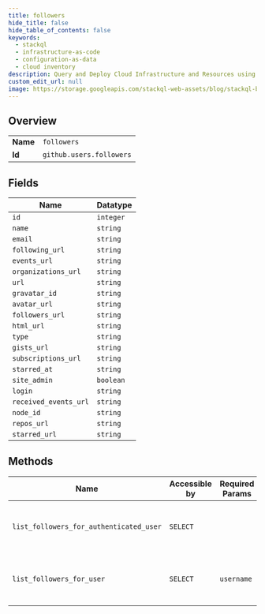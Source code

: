 ```yaml
---
title: followers
hide_title: false
hide_table_of_contents: false
keywords:
  - stackql
  - infrastructure-as-code
  - configuration-as-data
  - cloud inventory
description: Query and Deploy Cloud Infrastructure and Resources using SQL
custom_edit_url: null
image: https://storage.googleapis.com/stackql-web-assets/blog/stackql-blog-post-featured-image.png
---
```

  
    

## Overview
<table><tbody>
<tr><td><b>Name</b></td><td><code>followers</code></td></tr>
<tr><td><b>Id</b></td><td><code>github.users.followers</code></td></tr>
</tbody></table>

## Fields
| Name | Datatype |
| ---- | -------- |
| `id` | `integer` |
| `name` | `string` |
| `email` | `string` |
| `following_url` | `string` |
| `events_url` | `string` |
| `organizations_url` | `string` |
| `url` | `string` |
| `gravatar_id` | `string` |
| `avatar_url` | `string` |
| `followers_url` | `string` |
| `html_url` | `string` |
| `type` | `string` |
| `gists_url` | `string` |
| `subscriptions_url` | `string` |
| `starred_at` | `string` |
| `site_admin` | `boolean` |
| `login` | `string` |
| `received_events_url` | `string` |
| `node_id` | `string` |
| `repos_url` | `string` |
| `starred_url` | `string` |
## Methods
| Name | Accessible by | Required Params | Description |
| ---- | ------------- | --------------- | ----------- |
| `list_followers_for_authenticated_user` | `SELECT` |  | Lists the people following the authenticated user. |
| `list_followers_for_user` | `SELECT` | `username` | Lists the people following the specified user. |
